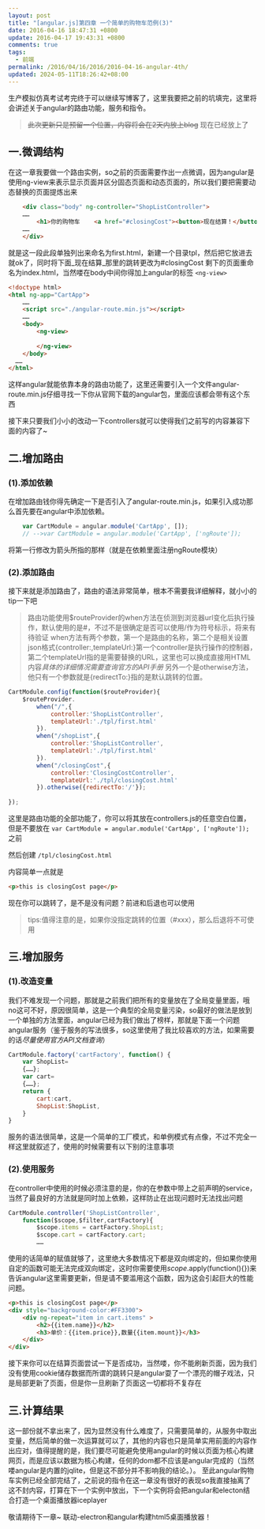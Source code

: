 ```yaml
---
layout: post
title: "[angular.js]第四章 一个简单的购物车范例(3)"
date: 2016-04-16 18:47:31 +0800
update: 2016-04-17 19:43:31 +0800
comments: true
tags:
  - 前端
permalink: /2016/04/16/2016/2016-04-16-angular-4th/
updated: 2024-05-11T18:26:42+08:00
---
```


生产模拟仿真考试考完终于可以继续写博客了，这里我要把之前的坑填完，这里将会讲述关于angular的路由功能，服务和指令。

> ~~此次更新只是预留一个位置，内容将会在2天内放上blog~~
> 现在已经放上了

<!-- more -->

## 一.微调结构

在这一章我要做一个路由实例，so之前的页面需要作出一点微调，因为angular是使用ng-view来表示显示页面并区分固态页面和动态页面的，所以我们要把需要动态替换的页面提炼出来

```html  first.html 
	<div class="body" ng-controller="ShopListController">
	……
		<h1>你的购物车    <a href="#closingCost"><button>现在结算！</button></a></h1>
	……
	</div>
```

就是这一段此段单独列出来命名为first.html，新建一个目录tpl，然后把它放进去就ok了，同时将下面_现在结算_那里的跳转更改为#closingCost
剩下的页面重命名为index.html，当然喽在body中间你得加上angular的标签 `<ng-view>`

```html first.html 
<!doctype html>
<html ng-app="CartApp">
	……
	<script src="./angular-route.min.js"></script>
	……
	<body>
		<ng-view>
			
		</ng-view>
	</body>
  ……
</html>
```

这样angular就能依靠本身的路由功能了，这里还需要引入一个文件angular-route.min.js仔细寻找一下你从官网下载的angular包，里面应该都会带有这个东西

接下来只要我们小小的改动一下controllers就可以使得我们之前写的内容兼容下面的内容了~

## 二.增加路由
### (1).添加依赖
在增加路由钱你得先确定一下是否引入了angular-route.min.js，如果引入成功那么首先要在angular中添加依赖。


```javascript controllers.js
	var CartModule = angular.module('CartApp', []);
	// -->var CartModule = angular.module('CartApp', ['ngRoute']);
```

将第一行修改为箭头所指的那样（就是在依赖里面注册ngRoute模块）

### (2).添加路由
接下来就是添加路由了，路由的语法非常简单，根本不需要我详细解释，就小小的tip一下吧

> 路由功能使用$routeProvider的when方法在侦测到浏览器url变化后执行操作，默认使用的是#，不过不是很确定是否可以使用/作为符号标示，将来有待验证
> when方法有两个参数，第一个是路由的名称，第二个是相关设置json格式{controller:,templateUrl:}第一个controller是执行操作的控制器，第二个templateUrl指的是需要替换的URL，这里也可以换成直接用HTML内容*具体的详细情况需要查询官方的API手册*
> 另外一个是otherwise方法，他只有一个参数就是{redirectTo:}指的是默认跳转的位置。


```js  controllers.js
CartModule.config(function($routeProvider){
	$routeProvider.
		when("/",{
			controller:'ShopListController',
			templateUrl:'./tpl/first.html'
		}).
		when("/shopList",{
			controller:'ShopListController',
			templateUrl:'./tpl/first.html'
		}).
		when("/closingCost",{
			controller:'ClosingCostController',
			templateUrl:'./tpl/closingCost.html'
		}).otherwise({redirectTo:'/'});
		
});
```

这里是路由功能的全部功能了，你可以将其放在controllers.js的任意空白位置，但是不要放在 `var CartModule = angular.module('CartApp', ['ngRoute']);` 之前

然后创建 `/tpl/closingCost.html`

内容简单一点就是

```html closingCost.html
<p>this is closingCost page</p>
```

现在你可以跳转了，是不是没有问题？前进和后退也可以使用

> tips:值得注意的是，如果你没指定跳转的位置（#xxx），那么后退将不可使用

## 三.增加服务
### (1).改造变量
我们不难发现一个问题，那就是之前我们把所有的变量放在了全局变量里面，哦no这可不好，原因很简单，这是一个典型的全局变量污染，so最好的做法是放到一个单独的方法里面，angular已经为我们做出了榜样，那就是下面一个问题angular服务（鉴于服务的写法很多，so这里使用了我比较喜欢的方法，如果需要的话*尽量使用官方API文档查询*）

```js controllers.js
CartModule.factory('cartFactory', function() {
	var ShopList=
	{……};
	var cart=
	{……};
	return {
		cart:cart,
		ShopList:ShopList,
	}
}
```

服务的语法很简单，这是一个简单的工厂模式，和单例模式有点像，不过不完全一样这里就叙述了，使用的时候需要有以下别的注意事项

### (2).使用服务

在controller中使用的时候必须注意的是，你的在参数中带上之前声明的service，当然了最良好的方法就是同时加上依赖，这样防止在出现问题时无法找出问题

```javascript  controllers.js
CartModule.controller('ShopListController',
	function($scope,$filter,cartFactory){
		$scope.items = cartFactory.ShopList;
		$scope.cart = cartFactory.cart;
		……
```

使用的话简单的赋值就够了，这里绝大多数情况下都是双向绑定的，但如果你使用自定的函数可能无法完成双向绑定，这时你需要使用$scope.$apply(function(){})来告诉angular这里需要更新，但是请不要滥用这个函数，因为这会引起巨大的性能问题。

``` html
<p>this is closingCost page</p>
<div style="background-color:#FF3300">
	<div ng-repeat="item in cart.items" >
		<h2>{{item.name}}</h2>
		<h3>单价：{{item.price}},数量{{item.mount}}</h3>
	</div>
</div>
```

接下来你可以在结算页面尝试一下是否成功，当然喽，你不能刷新页面，因为我们没有使用cookie储存数据而所谓的跳转只是angular耍了一个漂亮的帽子戏法，只是局部更新了页面，但是你一旦刷新了页面这一切都将不复存在

## 三.计算结果
这一部份就不拿出来了，因为显然没有什么难度了，只需要简单的，从服务中取出变量，然后简单的做一次运算就可以了，其他的内容也只是简单实用前面的内容作出应对，值得提醒的是，我们要尽可能避免使用angular的时候以页面为核心构建网页，而是应该以数据为核心构建，任何的dom都不应该是angular完成的（当然喽angular是内置的jqlite，但是这不部分并不影响我的结论。）。
至此angular购物车实例已经全部完结了，之前说的指令在这一章没有很好的表现so我直接抽离了这不封内容，打算在下一个实例中放出，下一个实例将会把angular和electon结合打造一个桌面播放器iceplayer

敬请期待下一章~ 联动-electron和angular构建html5桌面播放器！